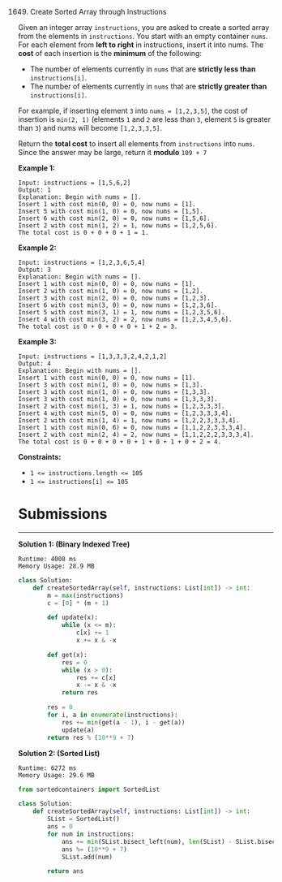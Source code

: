 1649. Create Sorted Array through Instructions

Given an integer array `instructions`, you are asked to create a sorted array from the elements in `instructions`. You start with an empty container `nums`. For each element from **left to right** in instructions, insert it into nums. The **cost** of each insertion is the **minimum** of the following:

* The number of elements currently in `nums` that are **strictly less than** `instructions[i]`.
* The number of elements currently in `nums` that are **strictly greater than** `instructions[i]`.

For example, if inserting element `3` into `nums = [1,2,3,5]`, the cost of insertion is `min(2, 1)` (elements `1` and `2` are less than `3`, element `5` is greater than `3`) and nums will become `[1,2,3,3,5]`.

Return the **total cost** to insert all elements from `instructions` into `nums`. Since the answer may be large, return it **modulo** `109 + 7`

 

**Example 1:**
```
Input: instructions = [1,5,6,2]
Output: 1
Explanation: Begin with nums = [].
Insert 1 with cost min(0, 0) = 0, now nums = [1].
Insert 5 with cost min(1, 0) = 0, now nums = [1,5].
Insert 6 with cost min(2, 0) = 0, now nums = [1,5,6].
Insert 2 with cost min(1, 2) = 1, now nums = [1,2,5,6].
The total cost is 0 + 0 + 0 + 1 = 1.
```

**Example 2:**
```
Input: instructions = [1,2,3,6,5,4]
Output: 3
Explanation: Begin with nums = [].
Insert 1 with cost min(0, 0) = 0, now nums = [1].
Insert 2 with cost min(1, 0) = 0, now nums = [1,2].
Insert 3 with cost min(2, 0) = 0, now nums = [1,2,3].
Insert 6 with cost min(3, 0) = 0, now nums = [1,2,3,6].
Insert 5 with cost min(3, 1) = 1, now nums = [1,2,3,5,6].
Insert 4 with cost min(3, 2) = 2, now nums = [1,2,3,4,5,6].
The total cost is 0 + 0 + 0 + 0 + 1 + 2 = 3.
```

**Example 3:**
```
Input: instructions = [1,3,3,3,2,4,2,1,2]
Output: 4
Explanation: Begin with nums = [].
Insert 1 with cost min(0, 0) = 0, now nums = [1].
Insert 3 with cost min(1, 0) = 0, now nums = [1,3].
Insert 3 with cost min(1, 0) = 0, now nums = [1,3,3].
Insert 3 with cost min(1, 0) = 0, now nums = [1,3,3,3].
Insert 2 with cost min(1, 3) = 1, now nums = [1,2,3,3,3].
Insert 4 with cost min(5, 0) = 0, now nums = [1,2,3,3,3,4].
​​​​​​​Insert 2 with cost min(1, 4) = 1, now nums = [1,2,2,3,3,3,4].
​​​​​​​Insert 1 with cost min(0, 6) = 0, now nums = [1,1,2,2,3,3,3,4].
​​​​​​​Insert 2 with cost min(2, 4) = 2, now nums = [1,1,2,2,2,3,3,3,4].
The total cost is 0 + 0 + 0 + 0 + 1 + 0 + 1 + 0 + 2 = 4.
```

**Constraints:**

* `1 <= instructions.length <= 105`
* `1 <= instructions[i] <= 105`

# Submissions
---
**Solution 1: (Binary Indexed Tree)**
```
Runtime: 4008 ms
Memory Usage: 28.9 MB
```
```python
class Solution:
    def createSortedArray(self, instructions: List[int]) -> int:
        m = max(instructions)
        c = [0] * (m + 1)

        def update(x):
            while (x <= m):
                c[x] += 1
                x += x & -x

        def get(x):
            res = 0
            while (x > 0):
                res += c[x]
                x -= x & -x
            return res

        res = 0
        for i, a in enumerate(instructions):
            res += min(get(a - 1), i - get(a))
            update(a)
        return res % (10**9 + 7)
```

**Solution 2: (Sorted List)**
```
Runtime: 6272 ms
Memory Usage: 29.6 MB
```
```python
from sortedcontainers import SortedList

class Solution:
    def createSortedArray(self, instructions: List[int]) -> int:
        SList = SortedList()
        ans = 0
        for num in instructions:
            ans += min(SList.bisect_left(num), len(SList) - SList.bisect_right(num))
            ans %= (10**9 + 7)
            SList.add(num)

        return ans
```